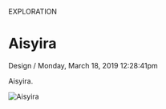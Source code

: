 <p class="type">EXPLORATION</p>

# Aisyira

<p class="meta">Design  /  Monday, March 18, 2019 12:28:41pm</p>

Aisyira.

![Aisyira](https://farooq-agent.web.app/assets/images/works/large/aisyira-store.jpg)
